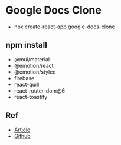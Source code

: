 # Google Docs Clone

- npx create-react-app google-docs-clone

## npm install

- @mui/material
- @emotion/react
- @emotion/styled
- firebase
- react-quill
- react-router-dom@6
- react-toastify
  
## Ref

- [Article](https://www.freecodecamp.org/news/build-a-google-docs-clone-with-react-and-firebase/)
- [Github](https://github.com/nishant-666/Google-Docs-Clone)

